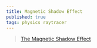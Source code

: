```yaml
---
title: Magnetic Shadow Effect
published: true
tags: physics raytracer
---
```

> [The Magnetic Shadow Effect](https://www.youtube.com/watch?v=MuvuxHXLzls)
